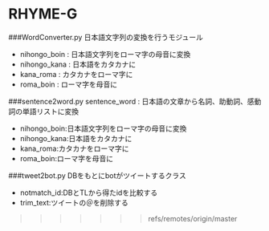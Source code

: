 ﻿# RHYME-G

###WordConverter.py
日本語文字列の変換を行うモジュール

* nihongo_boin : 日本語文字列をローマ字の母音に変換
* nihongo_kana : 日本語をカタカナに
* kana_roma : カタカナをローマ字に
* roma_boin : ローマ字を母音に

###sentence2word.py
sentence_word : 日本語の文章から名詞、助動詞、感動詞の単語リストに変換

* nihongo_boin:日本語文字列をローマ字の母音に変換
* nihongo_kana:日本語をカタカナに
* kana_roma:カタカナをローマ字に
* roma_boin:ローマ字を母音に

###tweet2bot.py
DBをもとにbotがツイートするクラス

* notmatch_id:DBとTLから得たidを比較する
* trim_text:ツイートの＠を削除する
>>>>>>> refs/remotes/origin/master
